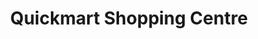 ---
title: "Quickmart Shopping Centre"
url: /nairobi/quickmart-shopping-centre/
shop: Supermarkt
---